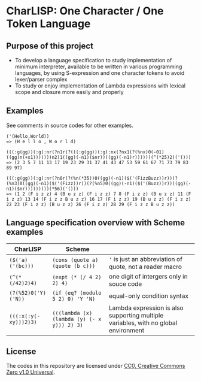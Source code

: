 # CharLISP: One Character / One Token Language

## Purpose of this project

* To develop a language specification to study implementation of minimum interpreter, available to be written in various programming languages, by using S-expression and one character tokens to avoid lexer/parser complex
* To study or enjoy implementation of Lambda expressions with lexical scope and closure more easily and properly

## Examples

See comments in source codes for other examples.

```
('(Hello,World))
=> (H e l l o , W o r l d)

(((:g(gg))(:g(:nr(?n1r(?(((:g(gg))(:g(:nx(?nx1(?(%nx)0(-01)((gg)n(+x1)))))))n2)1((gg)(-n1)($nr))((gg)(-n1)r))))))(^(*25)2)('()))
=> (2 3 5 7 11 13 17 19 23 29 31 37 41 43 47 53 59 61 67 71 73 79 83 89 97)

(((:g(gg))(:g(:nr(?n0r(?(%n(*35))0((gg)(-n1)($('(FizzBuzz))r))(?(%n3)0((gg)(-n1)($('(Fizz))r))(?(%n5)0((gg)(-n1)($('(Buzz))r))((gg)(-n1)($nr)))))))))(*56)('()))
=> (1 2 (F i z z) 4 (B u z z) (F i z z) 7 8 (F i z z) (B u z z) 11 (F i z z) 13 14 (F i z z B u z z) 16 17 (F i z z) 19 (B u z z) (F i z z) 22 23 (F i z z) (B u z z) 26 (F i z z) 28 29 (F i z z B u z z))
```

## Language specification overview with Scheme examples

|CharLISP|Scheme||
|---------|------------------------------------|---|
|`($('a)('(bc)))`|`(cons (quote a) (quote (b c)))`|`'` is just an abbreviation of quote, not a reader macro|
|`(^(*(/42)2)4)`|`(expt (* (/ 4 2) 2) 4)`|one digit of intergers only in souce code|
|`(?(%52)0('Y)('N))`|`(if (eq? (modulo 5 2) 0) 'Y 'N)`|equal-only condition syntax|
|`(((:x(:y(-xy)))2)3)`|`(((lambda (x) (lambda (y) (- x y))) 2) 3)`|Lambda expression is also supporting multiple variables, with no global environment|

## License

The codes in this repository are licensed under [CC0, Creative Commons Zero v1.0 Universal](https://creativecommons.org/publicdomain/zero/1.0/).
